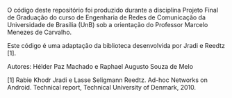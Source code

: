 O código deste repositório foi produzido durante a disciplina Projeto Final de Graduação do curso de Engenharia de Redes de Comunicação da Universidade de Brasília (UnB) sob a orientação do Professor Marcelo Menezes de Carvalho.

Este código é uma adaptação da biblioteca desenvolvida por Jradi e Reedtz [1].

Autores:
Hélder Paz Machado e Raphael Augusto Souza de Melo

[1] Rabie Khodr Jradi e Lasse Seligmann Reedtz. Ad-hoc Networks on Android. Technical report, Technical University of Denmark, 2010.
